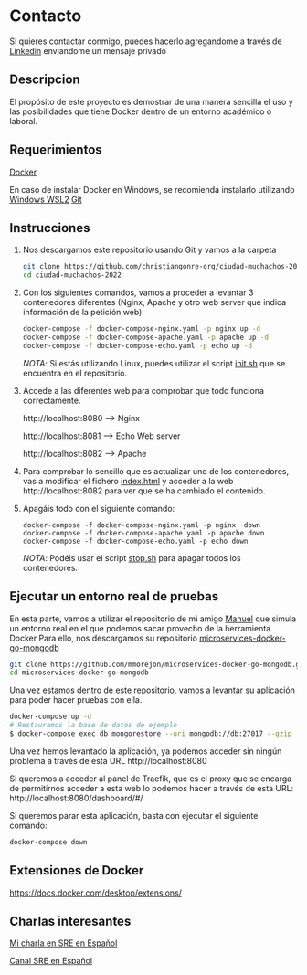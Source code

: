 # Contacto
Si quieres contactar conmigo, puedes hacerlo agregandome a través de [Linkedin](https://www.linkedin.com/in/chrisgonre/) enviandome un mensaje privado


## Descripcion
El propósito de este proyecto es demostrar de una manera sencilla el uso y las posibilidades que tiene Docker dentro de un entorno académico o laboral.

## Requerimientos
[Docker](https://docs.docker.com/get-docker/)

En caso de instalar Docker en Windows, se recomienda instalarlo utilizando [Windows WSL2](https://docs.docker.com/desktop/windows/wsl/)
[Git](https://git-scm.com/book/en/v2/Getting-Started-Installing-Git)

## Instrucciones
1. Nos descargamos este repositorio usando Git y vamos a la carpeta
    ```bash
    git clone https://github.com/christiangonre-org/ciudad-muchachos-2022.git
    cd ciudad-muchachos-2022
    ```
2. Con los siguientes comandos, vamos a proceder a levantar 3 contenedores diferentes (Nginx, Apache y otro web server que indica información de la petición web)
    ```bash
    docker-compose -f docker-compose-nginx.yaml -p nginx up -d
    docker-compose -f docker-compose-apache.yaml -p apache up -d 
    docker-compose -f docker-compose-echo.yaml -p echo up -d
    ```
    *NOTA*: Si estás utilizando Linux, puedes utilizar el script [init.sh](init.sh) que se encuentra en el repositorio.

3. Accede a las diferentes web para comprobar que todo funciona correctamente.

    http://localhost:8080 --> Nginx

    http://localhost:8081 --> Echo Web server

    http://localhost:8082 --> Apache

4. Para comprobar lo sencillo que es actualizar uno de los contenedores, vas a modificar el fichero [index.html](htdocs/index.html) y acceder a la web http://localhost:8082 para ver que se ha cambiado el contenido.

5. Apagáis todo con el siguiente comando:
    ```docker
    docker-compose -f docker-compose-nginx.yaml -p nginx  down
    docker-compose -f docker-compose-apache.yaml -p apache down
    docker-compose -f docker-compose-echo.yaml -p echo down
    ```
    *NOTA*: Podéis usar el script [stop.sh](stop.sh) para apagar todos los contenedores.


## Ejecutar un entorno real de pruebas

En esta parte, vamos a utilizar el repositorio de mi amigo [Manuel](https://mmorejon.io/) que simula un entorno real en el que podemos sacar provecho de la herramienta Docker
Para ello, nos descargamos su repositorio [microservices-docker-go-mongodb](https://github.com/mmorejon/microservices-docker-go-mongodb)
```bash
git clone https://github.com/mmorejon/microservices-docker-go-mongodb.git
cd microservices-docker-go-mongodb
```

Una vez estamos dentro de este repositorio, vamos a levantar su aplicación para poder hacer pruebas con ella.
```bash
docker-compose up -d
# Restauramos la base de datos de ejemplo
$ docker-compose exec db mongorestore --uri mongodb://db:27017 --gzip  /backup/cinema
```

Una vez hemos levantado la aplicación, ya podemos acceder sin ningún problema a través de esta URL http://localhost:8080

Si queremos a acceder al panel de Traefik, que es el proxy que se encarga de permitirnos acceder a esta web lo podemos hacer a través de esta URL: http://localhost:8080/dashboard/#/

Si queremos parar esta aplicación, basta con ejecutar el siguiente comando:
```bash
docker-compose down
```



## Extensiones de Docker
https://docs.docker.com/desktop/extensions/

## Charlas interesantes
[Mi charla en SRE en Español](https://www.youtube.com/watch?v=xJbdyyFH2Qo)

[Canal SRE en Español](https://www.youtube.com/user/JFACUSCH)